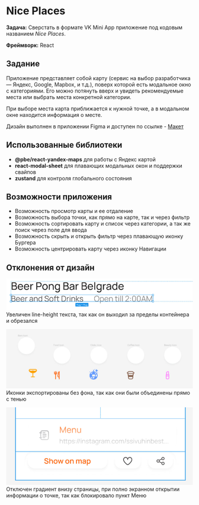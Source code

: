 # Nice Places

**Задача:** Сверстать в формате VK Mini App приложение под кодовым названием *Nice Places*.

**Фреймворк:** React

## Задание

Приложение представляет собой карту (сервис на выбор разработчика — Яндекс, Google, Mapbox, и т.д.), поверх которой есть модальное окно с категориями. Его можно потянуть вверх и увидеть рекомендуемые места или выбрать места конкретной категории.

При выборе места карта приближается к нужной точке, а в модальном окне находится информация о месте.

Дизайн выполнен в приложении Figma и доступен по ссылке - [Макет](https://www.figma.com/file/IAEolRtTuHO35DyZiFn40O/Nice-Places-_-%D0%A2%D0%B5%D1%81%D1%82%D0%BE%D0%B2%D0%BE%D0%B5?type=design&node-id=0%3A1&mode=dev)

## Использованные библиотеки
- **@pbe/react-yandex-maps** для работы с Яндекс картой
- **react-modal-sheet** для плавающих модальных окон и поддержки свайпов
- **zustand** для контроля глобального состояния

## Возможности приложения
- Возможность просмотр карты и ее отдаление
- Возможность выбора точки, как прямо на карте, так и через фильтр
- Возможность сортировать карту и список через категории, а так же поиск через поле для ввода
- Возможность скрыть и открыть фильтр через плавающую иконку Бургера
- Возможность центрировать карту через иконку Навигации

## Отклонения от дизайн
![bug-1.jpg](readme%2Fbug-1.jpg)
Увеличен line-height текста, так как он выходил за пределы контейнера и обрезался

![bug-2.jpg](readme%2Fbug-2.jpg)
Иконки экспортированы без фона, так как они были объединены прямо с тенью

![bug-3.jpg](readme%2Fbug-3.jpg)
Отключен градиент внизу страницы, при полно экранном открытии информации о точке, так как блокировало пункт Меню
